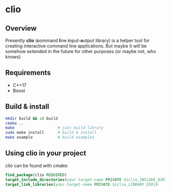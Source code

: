 # clio

## Overview
Presently ***clio*** (**c**ommand **l**ine **i**nput-**o**utput library) is a helper tool for creating interactive command line applications. But maybe it will be somehow extended in the future for other purposes (or maybe not, who knows)

## Requirements
- C++17
- Boost

## Build & install
```bash
mkdir build && cd build
cmake ..
make                   # just build library
sudo make install      # build & install
make example           # build examples
```

## Using clio in your project
_clio_ can be found with cmake:
```cmake
find_package(clio REQUIRED)
target_include_directories(your-target-name PRIVATE ${clio_INCLUDE_DIR})
target_link_libraries(your-target-name PRIVATE ${clio_LIBRARY_DIR})
```

